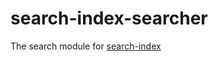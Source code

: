 # search-index-searcher
The search module for [search-index](http://github.com/fergiemcdowall/search-index)
